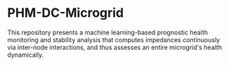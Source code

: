 # PHM-DC-Microgrid
This repository presents a machine learning-based prognostic health monitoring and stability analysis that computes impedances continuously via inter-node interactions, and thus assesses an entire microgrid's health dynamically. 
